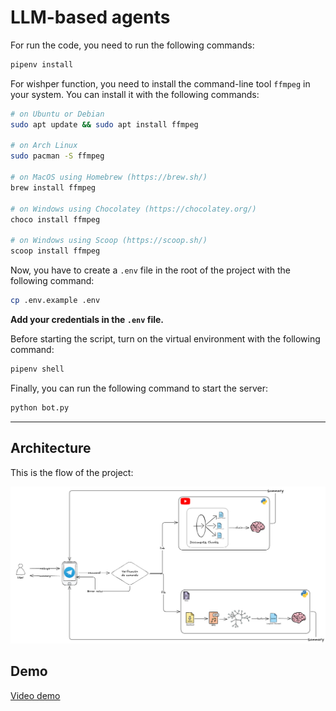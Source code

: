 # LLM-based agents

For run the code, you need to run the following commands:

```bash
pipenv install
```

For wishper function, you need to install the command-line tool `ffmpeg` in your system. You can install it with the following commands:

```bash
# on Ubuntu or Debian
sudo apt update && sudo apt install ffmpeg

# on Arch Linux
sudo pacman -S ffmpeg

# on MacOS using Homebrew (https://brew.sh/)
brew install ffmpeg

# on Windows using Chocolatey (https://chocolatey.org/)
choco install ffmpeg

# on Windows using Scoop (https://scoop.sh/)
scoop install ffmpeg
```

Now, you have to create a `.env` file in the root of the project with the following command:

```bash
cp .env.example .env
```

**Add your credentials in the `.env` file.**

Before starting the script, turn on the virtual environment with the following command:

```bash
pipenv shell
```

Finally, you can run the following command to start the server:

```bash
python bot.py
```

---
## Architecture

This is the flow of the project:

![architecture](./imgs/architecture.png)

## Demo

[Video demo](https://drive.google.com/file/d/1ymNqYnv2eTJzE7fhR63meOPtVP42IJ1G/view?usp=drive_link)
